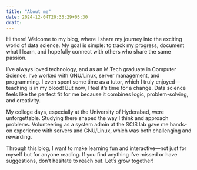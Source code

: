 ```yaml
---
title: "About me"
date: 2024-12-04T20:33:29+05:30
draft: 
---
```


Hi there! Welcome to my blog, where I share my journey into the exciting world of data science. My goal is simple: to track my progress, document what I learn, and hopefully connect with others who share the same passion.

I’ve always loved technology, and as an M.Tech graduate in Computer Science, I’ve worked with GNU/Linux, server management, and programming. I even spent some time as a tutor, which I truly enjoyed—teaching is in my blood! But now, I feel it’s time for a change. Data science feels like the perfect fit for me because it combines logic, problem-solving, and creativity.

My college days, especially at the University of Hyderabad, were unforgettable. Studying there shaped the way I think and approach problems. Volunteering as a system admin at the SCIS lab gave me hands-on experience with servers and GNU/Linux, which was both challenging and rewarding.

Through this blog, I want to make learning fun and interactive—not just for myself but for anyone reading. If you find anything I’ve missed or have suggestions, don’t hesitate to reach out. Let’s grow together!
